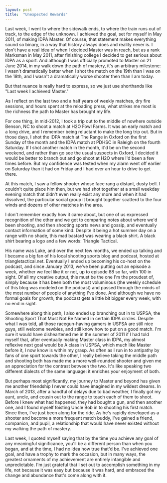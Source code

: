 ```yaml
---
layout: post
title:  "Unexpected Rewards"
---
```


Last week, I went to where the sidewalk ends, to where the train runs out of track, to the edge of the unknown. I achieved the goal, set for myself in May 2011, of making IDPA Master. Of course, that statement makes everything sound so binary, in a way that history always does and reality never is. I don't have a real idea of when I decided Master was in reach, but as a rank Marksman in May 2011, after finishing college I decided to get serious about IDPA as a sport. And although I was officially promoted to Master on 21 June 2014, in my walk down the path of mastery, it's an arbitrary milestone: I wasn't dramatically better when I shot the match on the 19th than I was on the 18th, and I wasn't a dramatically worse shooter then than I am today.

But that nuance is really hard to express, so we just use shorthands like "Last week I achieved Master."

As I reflect on the last two and a half years of weekly matches, dry fire sessions, and hours spent at the reloading press, what strikes me most is the richness the path to Master has brought my life.

For one thing, in mid-2012, I took a trip out to the middle of nowhere outside Benson, NC to shoot a match at H2O Fowl Farms. It was an early match and a long drive, and I remember being reluctant to make the long trip out. But in those days, I shot the IDPA match at The Range in Oxford on the first Sunday of the month and the IDPA match at PDHSC in Raleigh on the fourth Saturday. If I shot another match in the month, it'd be on the second weekend, and rather than go see the usual suspects in Oxford, I decided it would be better to branch out and go shoot at H2O where I'd been a few times before. But my confidence was tested when my alarm went off earlier on Saturday than it had on Friday and I had over an hour to drive to get there. 

At this match, I saw a fellow shooter whose face rang a distant, dusty bell. I couldn't quite place him then, but we had shot together at a small weekday evening match that didn't even really exist any more and when it had dissolved, the particular social group it brought together scatterd to the four winds and dozens of other matches in the area. 

I don't remember exactly how it came about, but one of us expressed recognition of the other and we got to comparing notes about where we'd been shooting, and then shooting sports news and gossip, and eventually contact information of some kind. Despite it being a hot summer day on a range with no shade, this mad bastard was wearing a black shirt. A black shirt bearing a logo and a few words: Triangle Tactical. 

His name was Luke, and over the next few months, we ended up talking and I became a big fan of his local shooting sports blog and podcast, hosted at triangletactical.net. Eventually I ended up becoming his co-host on the podcast, and since January 2013, we've been putting out an episode a week, whether we feel like it or not, up to episode 88 so far, with 100 in sight. Of all my creative output, this must be the one I'm the proudest of, simply because it has been both the most voluminous (the weekly schedule of this blog was modeled on the podcast) and passed through the minds of the most number of people of anything I've done. And although we have no formal goals for growth, the podcast gets a little bit bigger every week, with no end in sight.

Somewhere along this path, I also ended up branching out in to USPSA, the Shooting Sport That Must Not Be Named in certain IDPA circles. Despite what I was told, all those racegun-having gamers in USPSA are still nice guys, still welcome newbies, and still know how to put on a good match. I'm sure it would have disheartened me in the summer of 2011 if I had told myself that, after eventually making Master class in IDPA, my almost reflexive next goal would be A class in USPSA, which much like Master before it, I now know is within my grasp. As often as I run in to antipathy by fans of one sport towards the other, I really believe taking the middle path and shooting both has made me a more well-rounded shooter and given me an appreciation for the contrast between the two. It's like speaking two different dialects of the same language: it enriches your enjoyment of both.

But perhaps most significantly, my journey to Master and beyond has given me another friendship I never could have imagined in my wildest dreams. In March of 2013, after a handful of delays due to bad weather, I finally got my aunt, uncle, and cousin out to the range to teach each of them to shoot. Before I knew what had happened, they had bought a gun, and then another one, and I found myself foisting Uncle Bob in to shooting his first match. Since then, I've just been along for the ride. As he's rapidly developed as a shooter and become a more frequent match buddy, I've gained a friend, companion, and pupil, a relationship that would have never existed without my walking the path of mastery.

Last week, I quoted myself saying that by the time you achieve any goal of any meaningful significance, you'll be a different person than when you began, and at the time, I had no idea how true that'd be. I've achieved one goal, and have a trophy to mark the occasion, but in many ways, the greatest ornaments of my achievement are entirely intangible and unpredictable. I'm just grateful that I set out to accomplish something in my life, not because it was easy but because it was hard, and embraced the change and abundance that's come along with it.